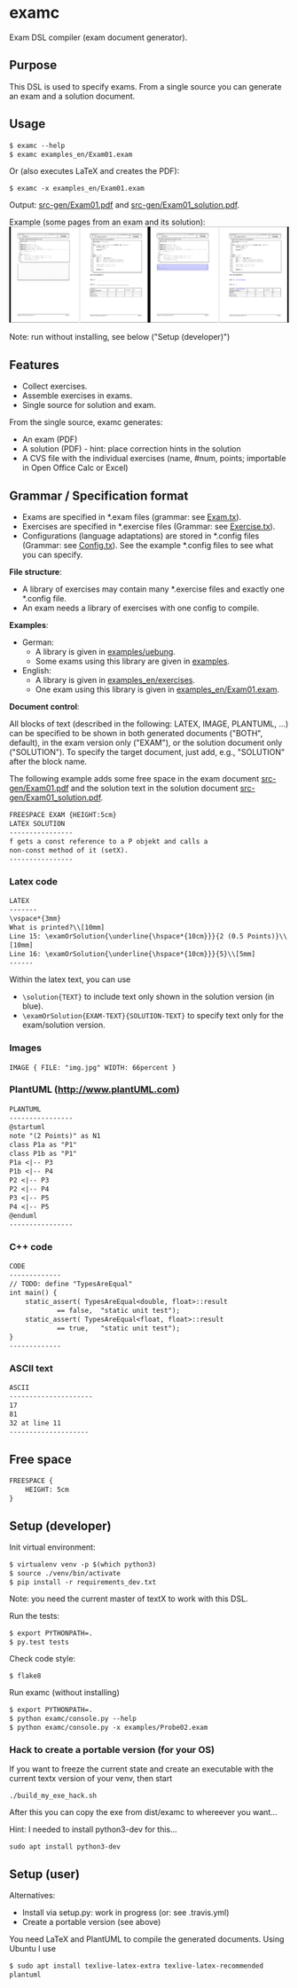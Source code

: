# examc
Exam DSL compiler (exam document generator).

## Purpose
This DSL is used to specify exams. From a single source
you can generate an exam and a solution document.

## Usage

    $ examc --help
    $ examc examples_en/Exam01.exam

Or (also executes LaTeX and creates the PDF):    
    
    $ examc -x examples_en/Exam01.exam

Output: [src-gen/Exam01.pdf](doc/Exam01.pdf) and [src-gen/Exam01_solution.pdf](doc/Exam01_solution.pdf).

Example (some pages from an exam and its solution):
![](doc/images/example_both.png)

Note: run without installing, see below ("Setup (developer)")


## Features

  * Collect exercises.
  * Assemble exercises in exams.
  * Single source for solution and exam.

From the single source, examc generates:
  * An exam (PDF)
  * A solution (PDF) - hint: place correction hints in the solution
  * A CVS file with the individual exercises (name, #num, points; importable in Open Office Calc or Excel)

## Grammar / Specification format

  * Exams are specified in *.exam files (grammar: see [Exam.tx](examc/Exam.tx)).
  * Exercises are specified in *.exercise files (Grammar: see [Exercise.tx](examc/Exercise.tx)).
  * Configurations (language adaptations) are stored in *.config files (Grammar: see [Config.tx](examc/Config.tx)).
    See the example *.config files to see what you can specify.
  
**File structure**:

  * A library of exercises may contain many *.exercise files and exactly one *.config file.
  * An exam needs a library of exercises with one config to compile.

**Examples**:

  * German:
    * A library is given in [examples/uebung](examples/uebung).
    * Some exams using this library are given in [examples](examples).
  * English:
    * A library is given in [examples_en/exercises](examples_en/exercises).
    * One exam using this library is given in [examples_en/Exam01.exam](examples_en/Exam01.exam).

**Document control**:

All blocks of text (described in the following: LATEX, IMAGE, PLANTUML, ...)
can be specified to be shown in both generated documents ("BOTH", default),
in the exam version only ("EXAM"), or the solution document only ("SOLUTION").
To specify the target document, just add, e.g., "SOLUTION" after the block name.

The following example adds some free space in the 
exam document [src-gen/Exam01.pdf](doc/Exam01.pdf) 
and the solution text in the solution 
document [src-gen/Exam01_solution.pdf](doc/Exam01_solution.pdf).

	FREESPACE EXAM {HEIGHT:5cm}
	LATEX SOLUTION 
	----------------
	f gets a const reference to a P objekt and calls a
	non-const method of it (setX).
	----------------


### Latex code

	LATEX
	-------
	\vspace*{3mm}
	What is printed?\\[10mm]
	Line 15: \examOrSolution{\underline{\hspace*{10cm}}}{2 (0.5 Points)}\\[10mm]
	Line 16: \examOrSolution{\underline{\hspace*{10cm}}}{5}\\[5mm]
	------	

Within the latex text, you can use
 * ```\solution{TEXT}``` to include text only shown in the solution version (in blue).
 * ```\examOrSolution{EXAM-TEXT}{SOLUTION-TEXT}``` to specify text only for the exam/solution version.

### Images

    IMAGE { FILE: "img.jpg" WIDTH: 66percent }

### PlantUML (http://www.plantUML.com)

	PLANTUML
	----------------
	@startuml
	note "(2 Points)" as N1
	class P1a as "P1"
	class P1b as "P1"
	P1a <|-- P3
	P1b <|-- P4
	P2 <|-- P3
	P2 <|-- P4
	P3 <|-- P5
	P4 <|-- P5
	@enduml
	----------------

### C++ code

	CODE
	-------------
    // TODO: define "TypesAreEqual"
    int main() {
        static_assert( TypesAreEqual<double, float>::result 
                == false,  "static unit test");
        static_assert( TypesAreEqual<float, float>::result  
                == true,   "static unit test");
    }
	-------------

### ASCII text

	ASCII
	---------------------
    17
    81
    32 at line 11
	--------------------

## Free space

	FREESPACE {
		HEIGHT: 5cm
	}

	
## Setup (developer)

Init virtual environment:

    $ virtualenv venv -p $(which python3)
    $ source ./venv/bin/activate
    $ pip install -r requirements_dev.txt 

Note: you need the current master of textX to work with this DSL.

Run the tests:

    $ export PYTHONPATH=.
    $ py.test tests
    
Check code style:

    $ flake8

Run examc (without installing)

    $ export PYTHONPATH=.
    $ python examc/console.py --help
    $ python examc/console.py -x examples/Probe02.exam


### Hack to create a portable version (for your OS)

If you want to freeze the current state and create an executable with
the current textx version of your venv, then start 

    ./build_my_exe_hack.sh
    
After this you can copy the exe from dist/examc to whereever you want...

Hint: I needed to install python3-dev for this...

    sudo apt install python3-dev

## Setup (user)

Alternatives:
 * Install via setup.py: work in progress (or: see .travis.yml)
 * Create a portable version (see above)

You need LaTeX and PlantUML to compile the generated documents. Using Ubuntu I use

    $ sudo apt install texlive-latex-extra texlive-latex-recommended plantuml
